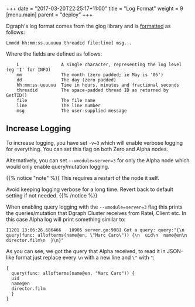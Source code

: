 +++
date = "2017-03-20T22:25:17+11:00"
title = "Log Format"
weight = 9
[menu.main]
    parent = "deploy"
+++

Dgraph's log format comes from the glog library and is [formatted](https://github.com/golang/glog/blob/23def4e6c14b4da8ac2ed8007337bc5eb5007998/glog.go#L523-L533) as follows:

```
Lmmdd hh:mm:ss.uuuuuu threadid file:line] msg...
```

Where the fields are defined as follows:

```
	L                A single character, representing the log level (eg 'I' for INFO)
	mm               The month (zero padded; ie May is '05')
	dd               The day (zero padded)
	hh:mm:ss.uuuuuu  Time in hours, minutes and fractional seconds
	threadid         The space-padded thread ID as returned by GetTID()
	file             The file name
	line             The line number
	msg              The user-supplied message
```

## Increase Logging

To increase logging, you have set `-v=3` which will enable verbose logging for everything. You can set this flag on both Zero and Alpha nodes.

Alternatively, you can set `--vmodule=server=3` for only the Alpha node which would only enable query/mutation logging.

{{% notice "note" %}}
This requires a restart of the node it self.

Avoid keeping logging verbose for a long time. Revert back to default setting if not needed.
{{% /notice %}}

When enabling query logging with the `--vmodule=server=3` flag this prints the queries/mutation that Dgraph Cluster receives from Ratel, Client etc. In this case Alpha log will print something similar to:

```
I1201 13:06:26.686466   10905 server.go:908] Got a query: query:"{\n  query(func: allofterms(name@en, \"Marc Caro\")) {\n  uid\n  name@en\n  director.film\n  }\n}"  
```
As you can see, we got the query that Alpha received, to read it in JSON-like format just replace every `\n` with a new line and `\"` with `"`:

```
{
  query(func: allofterms(name@en, "Marc Caro")) {
  uid
  name@en
  director.film
  }
}
```
